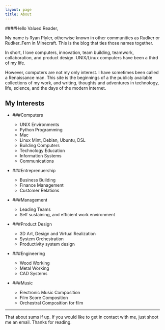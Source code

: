 ```yaml
---
layout: page
title: About
---
```


####Hello Valued Reader,

My name is Ryan Plyler, otherwise known in other communities as
Rudker or Rudker_Fern in Minecraft. This is the blog that
ties those names together.

In short, I love computers, innovation, team building,
teamwork, collaboration, and product design.
UNIX/Linux computers have been a third of my life.

However, computers are not my only interest.
I have sometimes been called a Renaissance man.
This site is the beginnings of a the publicly
available collections of my work, and writing, thoughts
and adventures in technology, life, science, and the
days of the modern internet.

## My Interests
- ###Computers
    - UNIX Environments
    - Python Programming
    - Mac
    - Linux Mint, Debian, Ubuntu, DSL
    - Building Computers
    - Technology Education
    - Information Systems
    - Communications


- ###Entreprenuership
    - Business Building
    - Finance Management
    - Customer Relations


- ###Management
    - Leading Teams
    - Self sustaining, and efficient work environment


- ###Product Design
    - 3D Art, Design and Virtual Realization
    - System Orchestration
    - Productivity system design


- ###Engineering
    - Wood Working
    - Metal Working
    - CAD Systems


- ###Music
    - Electronic Music Composition
    - Film Score Composition
    - Orchestral Composition for film

---

That about sums if up. If you would like to get
in contact with me, just shoot me an email.
Thanks for reading.
